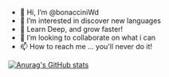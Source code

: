 - 👋 Hi, I’m @bonacciniWd
- 👀 I’m interested in discover new languages
- 🌱 Learn Deep, and grow faster!
- 💞️ I’m looking to collaborate on what i can
- 📫 How to reach me ... you'll never do it!

<!---
bonacciniWd/bonacciniWd is a ✨ special ✨ repository because its `README.md` (this file) appears on your GitHub profile.
You can click the Preview link to take a look at your changes.
--->
[![Anurag's GitHub stats](https://github-readme-stats.vercel.app/api?username=bonacciniWd&show_icons=true&theme=tokyonight)](https://github.com/bonacciniWd/github-readme-stats)
